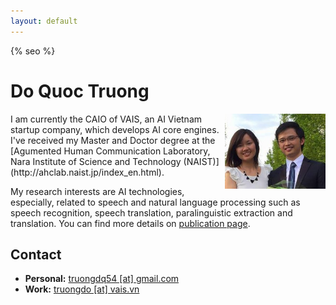 ```yaml
---
layout: default
---
```


{% seo %}
<!--<div class="home">-->

# Do Quoc Truong #
<img style="float: right;" height="120" src="https://github.com/truongdo/truongdo.github.io/raw/master/images/avatar.jpg">
<!--
I am currently a Ph.D student at the [Agumented Human Communication Laboratory, Nara Institute of Science and Technology (NAIST)](http://ahclab.naist.jp/index_en.html).-->
I am currently the CAIO of VAIS, an AI Vietnam startup company, which develops AI core engines.
I've received my Master and Doctor degree at the [Agumented Human Communication Laboratory, Nara Institute of Science and Technology (NAIST)](http://ahclab.naist.jp/index_en.html).

My research interests are AI technologies, especially, related to speech and natural language processing such as speech recognition, speech translation,
paralinguistic extraction and translation. You can find more details on [publication page](http://www.truongdo.com/publication).

## Contact
- __Personal:__ <a href="mailto:truongdq54 [at] gmail.com">truongdq54 [at] gmail.com</a>
- __Work:__ <a href="mailto:truongdo [at] vais.vn">truongdo [at] vais.vn</a>
